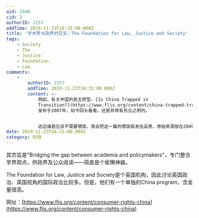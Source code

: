 ```yaml
---
aid: 1940
cid: 2
authorID: 2157
addTime: 2019-11-23T16:15:00.000Z
title: '学术界与政界的交叉：The Foundation for Law, Justice and Society'
tags:
    - Society
    - The
    - Justice
    - Foundation
    - Law
comments:
    -
        authorID: 2157
        addTime: 2019-11-23T16:15:00.000Z
        content: >-
            例如，有关中国的民主转型，[Is China Trapped in
            Transition?](https://www.fljs.org/content/china-trapped-transition)
            发布于2007年，如今回头看看，还是非常有先见之明的。


            这边诸君应该不需要喂饭，我会把这一篇的喂饭版发在品葱，原始来源放在2049，大概以后也会如此区分——如果能抵抗懒惰的话……
date: 2019-11-23T16:15:00.000Z
category: 时政
---
```


其宗旨是"Bridging the gap between academia and policymakers"，专门整合学界观点，供政界及公众阅读——简直是个偷懒神器。

The Foundation for Law, Justice and Society是个英国机构，因此讨论英国政治、英国视角的国际政治比较多。但是，他们有一个单独的China program，含金量很高。

网址：[https://www.fljs.org/content/consumer-rights-china](https://www.fljs.org/content/consumer-rights-china)
